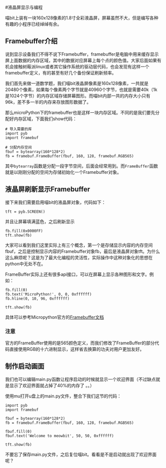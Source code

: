 #液晶屏显示与编程

喵bit上装有一块160x128像素的1.8寸全彩液晶屏，屏幕虽然不大，但是编写各种有趣的小程序已经绰绰有余。

## Framebuffer介绍

说到显示设备我们不得不说下Framebuffer，framebuffer是电脑中用来缓存显示屏上面数据的内存区域，其中的数据对应屏幕上每个点的颜色值。大家后面如果有机会接触树莓派linux或者其它操作系统的驱动层代码，也会发现有这样一个framebuffer定义，有的甚至有好几个备份保证刷新频率。

我们首先来做一道数学题，我们喵bit液晶屏像素是160x128像素，一共就是20480个像素，如果每个像素两个字节就是40960个字节，也就是需要40k（1k是1024个字节）的内存区域存储屏幕图形。而喵bit内部一共的内存大小只有96k，差不多一半的内存来存放图形数据了。

那么microPython下的framebuffer也是这样一块内存区域。不同的是我们要先分配好内存区域，下面我们show代码：

	# 导入需要的库
	import pyb
	import framebuf

	# 分配内存空间
	fbuf = bytearray(160*128*2)
	fb = framebuf.FrameBuffer(fbuf, 160, 128, framebuf.RGB565)

其中`bytearray`函数是分配一段字节空间，后面会经常用到。而`FrameBuffer`函数就是以刚刚分配的空间为存储初始化一个Framebuffer对象。

## 液晶屏刷新显示Framebuffer

接下来我们需要启用喵bit的液晶屏对象，代码如下：

	tft = pyb.SCREEN()

并且让屏幕填满蓝色，之后刷新显示

	fb.fill(0x0000FF)
	tft.show(fb)

大家可以看到我们这里实际上有三个概念，第一个是存储显示内容的内存空间fbuf，之后是控制显示内容的Framebuffer对象fb，最后是液晶屏对象tft。为什么这么麻烦呢？这是为了最大化编程的灵活性，实际操作中这种对象化的思想在python中无处不在。

FrameBuffer实际上还有很多api接口，可以在屏幕上显示各种图形和文字。例如：

	fb.fill(0)
	fb.text('MicroPython!', 0, 0, 0xffffff)
	fb.hline(0, 10, 96, 0xffffff)

	tft.show(fb)
	
具体可以参考Micropython官方的[Framebuffer文档](https://docs.micropython.org/en/latest/library/framebuf.html)

### 注意

官方的FrameBuffer使用的是565颜色定义，而我们修改了FrameBuffer的部分代码直接使用RGB的十六进制显示，这样省去换算的功夫对用户更加友好。

## 制作启动画面

我们也可以编辑main.py函数让程序启动的时候就显示一个欢迎界面（不过缺点就是显示了欢迎界面就占掉了40%的内存了 。。）

使用mu打开u盘上的main.py文件，整合下我们这节的代码：

	import pyb
	import framebuf

	fbuf = bytearray(160*128*2)
	fb = framebuf.FrameBuffer(fbuf, 160, 128, framebuf.RGB565)

	fbuf.fill(0)
	fbuf.text('Welcome to meowbit', 50, 50, 0xffffff)

	tft.show(fb)

不要忘了保存main.py文件，之后复位喵bit。看看是不是启动就出现了欢迎界面呢？